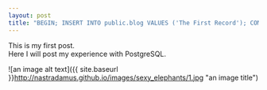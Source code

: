 ```yaml
---
layout: post
title: "BEGIN; INSERT INTO public.blog VALUES ('The First Record'); COMMIT;"
---
```


This is my first post.  
Here I will post my experience with PostgreSQL.

![an image alt text]({{ site.baseurl }}http://nastradamus.github.io/images/sexy_elephants/1.jpg "an image title")


